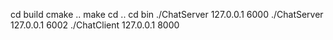 cd build
cmake ..
make
cd ..
cd bin
./ChatServer 127.0.0.1 6000
./ChatServer 127.0.0.1 6002
./ChatClient 127.0.0.1 8000
